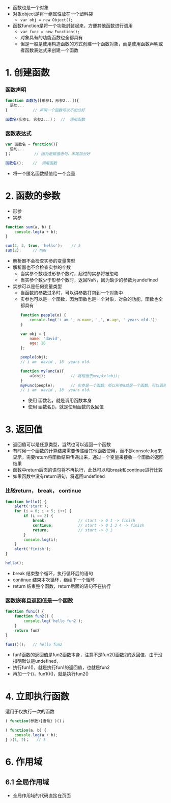
- 函数也是一个对象
- 对象object是将一组属性放在一个塑料袋
  - `var obj = new Object();`
- 函数function是将一个功能封装起来，方便其他函数进行调用
  - `var func = new Function();`
  - 对象具有的功能函数也全都具有
  - 但是一般是使用构造函数的方式创建一个函数对象，而是使用函数声明或者函数表达式来创建一个函数  
  
  
# 1. 创建函数
### 函数声明
```javascript
function 函数名([形参1，形参2...]){
  语句...
}           // 声明一个函数可以不加分好

函数名(实参1, 实参2...)；  //  调用函数
```

### 函数表达式

```javascript
var 函数名 = function(){
  语句...
}；          // 因为是赋值语句，末尾加分好

函数名();    //  调用函数
```
- 将一个匿名函数赋值给一个变量


# 2. 函数的参数
- 形参
- 实参
```javascript
function sum(a, b) {
    console.log(a + b);
}

sum(2, 3, true, 'hello');    // 5
sum(2);     // NaN
```
- 解析器不会检查实参的变量类型
- 解析器也不会检查实参的个数
  - 当实参个数超过形参个数时，超过的实参将被忽略
  - 当实参个数少于形参个数时，返回NaN，因为缺少的参数为undefined
- 实参可以是任何变量类型
  - 当函数的参数过多时，可以讲参数打包到一个对象中
  - 实参也可以是一个函数，因为函数也是一个对象，对象的功能，函数也全都具有
    ```javascript
    function people(o) {
        console.log('i am ', o.name, ',', o.age, ' years old.');
    }
    
    var obj = {
        name: 'david',
        age: 18
    };
    
    people(obj);        
    // i am  david , 18  years old.
    
    function myFunc(a){
        a(obj);           // 就相当于people(obj);
    } 
    myFunc(people);       // 实参是一个函数，所以形参a就是一个函数，可以调用a(obj);
    // i am  david , 18  years old.
    ```
    - 使用 函数名，就是调用函数本身
    - 使用 函数名()，就是使用函数的返回值

# 3. 返回值
- 返回值可以是任意类型，当然也可以返回一个函数
- 有时候一个函数的计算结果需要传递给其他函数使用，而不是console.log来显示。需要return将函数结果传递出来，通过一个变量来接收一个函数的返回结果
- 函数中return后面的语句将不再执行，此处可以和break和continue进行比较
- 如果函数中没有return语句，将返回undefined


### 比较return， break， continue
```javascript
function hello() {
    alert('start');
    for (i = 0; i < 5; i++) {
        if (i == 2) {
            break;              // start -> 0 1 -> finish
            continue;           // start -> 0 1 3 4 -> finish
            return;             // start -> 0 1
        }
        console.log(i);
    }
    alert('finish');
}

hello();
```
- break 结束整个循环，执行循环后的语句
- continue 结束本次循环，继续下一个循环
- return 结束整个函数，return后面的语句不在执行

### 函数嵌套且返回值是一个函数
```JavaScript
function fun1() {
    function fun2() {
        console.log('hello fun2');
    }
    return fun2
}

fun1()();   // hello fun2
```
- fun1函数的返回值是fun2函数本身，注意不是fun2()函数2的返回值，由于没指明默认是undefined，
- 执行fun1()，就是执行fun1的返回值，也就是fun2
- 再加一个()，fun1()()，就是执行fun2()


# 4. 立即执行函数
适用于仅执行一次的函数
```javascript
( function(参数){语句} )()；
```

```javascript
( function(a, b) {
    console.log(a + b);
} )(1, 2)；   // 3
```

# 6. 作用域
## 6.1 全局作用域
- 全局作用域的代码直接在页面<script>标签下，页面打开时创建，页面关闭时销毁
  - 全局作用域中的变量，称作全局变量
- 全局作用域中有一个全局对象window，代表一个浏览器窗口，由浏览器默认创建
  ```javascript
  console.log(window);
  // Window {parent: Window, opener: null, top: Window, length: 0, frames: Window, …}
  ```
- 在全局作用域中创建的变量，都会作为全局对象window的属性保存，而创建的函数都将作为全局对象window的方法保存
  ```javascript
  var a = 10;
  console.log(window.a);    // 10
  ```
  
- **变量声明提前**
  - 所有使用var关键字声明的变量，会在所有代码运行之前被程序声明，无论var在程序的哪一行，但不会赋值
    ```javascript
    console.log(a);   // undefined
    var a = 10;       // 因为使用var关键字，所以所有代码运行前，程序已经生命了变量，只是没有赋值
    ```
    就相当于
    ```javascript
    var a;
    console.log(a);
    a = 10;
    ```

- **函数声明提前**
  - 使用函数声明的形式创建的函数，function 函数名(){...}，在程序代码运行之前，就被默认创建
    - 因此可以在函数声明之前来调用该函数
  - 使用函数表达式创建的函数，var func = function(){...}，在程序运行之前，仅创建了var声明的变量，并没有赋值
    - 因此不能在声明函数之前调用该函数
    ```javascript
    fun1();
    fun2();

    function fun1() {
        console.log('hi, fun1');
    }

    var fun2 = function() {
        console.log('hi, fun2');
    };
    ```
    <img width="423" alt="截屏2020-02-02下午5 52 25" src="https://user-images.githubusercontent.com/26485327/73606393-cea4fa80-45e4-11ea-989d-85b734440cc6.png">
    



## 6.2 函数作用域
- 调用函数时，创建函数作用域，函数执行完毕时销毁
- 每调用一次函数，就创建一个新的函数作用域，且相互独立
- 在函数中操作一个变量时，有限寻找函数内部的变量，如果不存在，则向上一级作用域寻找，直到找到全局作用域中不存在该变量，则报错
- 当函数作用域中和函数作用域中有相同变量a，且在函数中想调用全局变量，可以使用windows.a
- 函数作用域中的**变量声明提前**，同上，函数中的代码运行之前，var关键字声明的变量首先呗声明，但并不赋值
  - 函数中不实用关键字var声明的变量，就是全局变量，相当于window.变量，会覆盖原有全局变量的值
    ```javascript
    var a = 10;

    function fun1() {
        a = 22;
        console.log('inner: ', a);
    }
    
    fun1();                       // 22
    console.log('outer: ', a);    // 22
    ```
    <img width="332" alt="截屏2020-02-02下午6 15 39" src="https://user-images.githubusercontent.com/26485327/73606692-05c8db00-45e8-11ea-8b22-4d76d72e6dca.png">
    
        
    ```javascript
    var a = 10;
    function fun1() {
        b = 22;           //  没有关键字var，则为全局变量，相当于window.变量
    }
    fun1();
    console.log('b: ', b);
    ```
    <img width="270" alt="截屏2020-02-02下午7 54 40" src="https://user-images.githubusercontent.com/26485327/73607804-db7e1a00-45f5-11ea-904b-e4c6b6fbcd50.png">
- 定义了形参，相当于声明了函数定义域的变量
  ```javascript
  var e = 10;
  function fun1(e) {
      console.log(e);
  }
  fun1();       // 此处()中没有传递实参，所以对应函数内部就是声明了变量，但没有赋值
  // undefined
  ```
  <img width="248" alt="截屏2020-02-02下午8 13 12" src="https://user-images.githubusercontent.com/26485327/73608011-72e46c80-45f8-11ea-84dd-351c28edfc9b.png">
  
  ```javascript
  var a = 10;

  function fun1(a) {
      console.log(a);       // undefined,因为调用函数时，没有传递实参
      a = 22;               // 因为有形参，相当于定义了局部变量，此时不实用var，也是复制给局部变量，不影响外部变量
  }
  fun1();
  console.log(a);           // 10
  ```

- 函数作用域中的**函数声明提前**，同上，函数中的代码运行之前，`function 函数名(){...}`会被首先创建，而`var func = function(){...}`仅声明一个变量名，不会赋值后面的函数


# 7. debug
```javascript
alert(d);

var a = 10;
var b = 20;
c = 30;

function func() {
    console.log('hello');
}
var d = 40;
```
<img width="902" alt="截屏2020-02-02下午8 44 57" src="https://user-images.githubusercontent.com/26485327/73608352-e12b2e00-45fc-11ea-829a-bb495772bd0d.png">
- 需要手动添加需要视器的变量大搜监视器watch


# 8. this
解析器在调用函数时，每次都会想函数内部传递一个隐藏参数this，该参数称作 **函数执行的上下文**
- this是由浏览器传递给函数内部的一个参数
- 根据函数调用的方式不同，this指代的也不同
    1. 函数调用时，this指代window
    2. 方法调用时，谁调用，this指代谁
- 实际上，上述两点也是一样的，因为调用函数fun()就是调用window.fun()，而window调用了该函数，this就是window
```javascript
function func() {
    console.log(this);
}

var obj = {
    name: 'david',
    methodFun: func
}

console.log(func == obj.methodFun);   // true 二者完全一样

func();             // this = window
obj.methodFun();    // this = obj
```
<img width="714" alt="截屏2020-02-02下午9 23 29" src="https://user-images.githubusercontent.com/26485327/73608806-45042580-4602-11ea-8aa4-a22c4149afb8.png">

举例，存在多个对象，当调用对象的一个方法时，该方法自动输出该对象的name属性的值
- 因为每个对象都需要实现这个功能，所以单独写好一个函数，来供每个对象中的方法来调用
- 因为每个对象需要显示其自己的name属性，因为这个功能函数里面不能写死name变量，二十根据谁调用，显示谁的原则来实现

```javascript
var name = 'global name'

function func() {
    console.log(name);      // 因为此处写死了name
}                           // 无论对象方法调用还是函数调用都是返回全局变量的值

var obj1 = {
    name: 'david',
    method: func
}
var obj2 = {
    name: 'korea',
    method: func
}

func();
obj1.method();
obj2.method();
```
<img width="340" alt="截屏2020-02-02下午9 49 43" src="https://user-images.githubusercontent.com/26485327/73609163-ee004f80-4605-11ea-9fc8-df0cc31de924.png">


改用this来进行指代
```javascript
var name = 'global name'

function func() {
    console.log(this.name);      // this.name，谁调用，显示谁的name属性的值
}                          

var obj1 = {
    name: 'david',
    method: func
}
var obj2 = {
    name: 'korea',
    method: func
}

func();
obj1.method();
obj2.method();
```
<img width="273" alt="截屏2020-02-02下午9 50 07" src="https://user-images.githubusercontent.com/26485327/73609168-fc4e6b80-4605-11ea-8e35-bfe1340624f4.png">

## 函数对象的方法call()和apply()
### 1. 执行函数功能一样
```javascript
function func() {
    console.log('hello, func');
}

func();
func.call();
func.apply();
```
<img width="262" alt="截屏2020-02-04下午3 49 09" src="https://user-images.githubusercontent.com/26485327/73724258-e3f56280-4765-11ea-9216-9f20110dd444.png">

- `函数();`，`函数call();`，`函数apply();`，三个都会执行函数

### 2. 在调用一个函数或者对象的call和apply方法时，可以将一个对象指定为第一个参数，这个对象将成为函数执行时的this
- 函数的call，apply方法
```javascript
function func() {
    // console.log('hello, func');
    console.log(this);
}

var obj = {
    name: 'david',
};

func(obj);
func.call(obj);
func.apply(obj);
```
<img width="631" alt="截屏2020-02-04下午3 54 12" src="https://user-images.githubusercontent.com/26485327/73724583-988f8400-4766-11ea-8f6c-ca09a099a7ab.png">

- 对象的call，apply方法
```javascript
var obj1 = {
    name: 'david',
    method: function() {
        console.log(this.name);
    }
};

var obj2 = {
    name: 'korea',
}

obj1.method.apply(obj2);    // korea
```
- 虽然是对象obj1的方法，但是apply加上参数obj2，那么obj1方法函数中的this就是obj2

### 3. call
```javascript
function func(a, b) {
    console.log('a: ', a);
    console.log('b: ', b);

}

var obj1 = {
    name: 'david',
    method: function() {
        console.log(this.name);
    }
};

func.call(obj1);
```
<img width="269" alt="截屏2020-02-04下午4 15 24" src="https://user-images.githubusercontent.com/26485327/73726002-8ebb5000-4769-11ea-88d4-913053d71621.png">

- func.call(abj1)，那么函数func中的this就是obj1，因为没有给函数func专递参数，所以打印出的参数是undefined
- 但是传递给函数的实参，可以在call方法中第一个参数（对象）之后依次传递
```javascript
func.call(obj1, 2, 3);
```
<img width="246" alt="截屏2020-02-04下午4 18 14" src="https://user-images.githubusercontent.com/26485327/73726211-f40f4100-4769-11ea-9f4f-65a7488f94ce.png">

### 4. apply
- 和上面的call一样，意义传递实参，但是所有实参需要放在一个数组中传递
```javascript
func.apply(obj1, [2, 3]);
```

# this总结
1. 以函数的形式调用时，this是window
2. 以方法的形式调用时，this就是调用方法的这个对象，哪个对象调用，this就是那个对象
3. 以构造函数的形式调用时，this就是新创建的那个对象
4. 使用call和apply方法调用是，this就是指定传入的那个对象

# 9. arguments
函数中，封装实参的对象，类似数组，可以通过index索引

```javascript
function fun() {
    console.log(arguments);
    console.log(arguments.length);    // 长度就是实参的个数
}

fun();
```
<img width="481" alt="截屏2020-02-04下午5 22 25" src="https://user-images.githubusercontent.com/26485327/73731138-ec07cf00-4772-11ea-891b-3089b91c1f10.png">

实参都是一一对应的保存在函数的arguments中，**即使函数没有定义形参，也可以使用实参**
```javascript
function fun() {
    console.log(arguments);
    console.log(arguments.length);
    console.log(arguments[0]);
}

fun('hi', 123);
```
<img width="600" alt="截屏2020-02-04下午5 29 01" src="https://user-images.githubusercontent.com/26485327/73731668-d941ca00-4773-11ea-8732-fd097a39cd90.png">





















